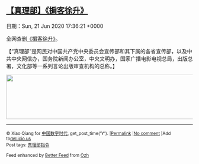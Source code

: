 [【真理部】《掮客徐升》](https://chinadigitaltimes.net/chinese/2020/06/%e3%80%90%e7%9c%9f%e7%90%86%e9%83%a8%e3%80%91%e3%80%8a%e6%8e%ae%e5%ae%a2%e5%be%90%e5%8d%87%e3%80%8b/)
------
日期：Sun, 21 Jun 2020 17:36:21 +0000

<p>全网查删<a href="https://matters.news/@maojianxiong/掮客徐升-bafyreiber3vjbqwnokkv4qbbbbs7xz4jmmbyuzxzn5fhgbxczseec4w5eu" rel="noopener noreferrer" target="_blank">《掮客徐升》</a>。</p><p>【“真理部”是网民对中国共产党中央委员会宣传部和其下属的各省宣传部，以及中共中央网信办，国务院新闻办公室，中央文明办，国家广播电影电视总局，出版总署，文化部等一系列言论出版审查机构的总称。】</p><p><a href="http://chinadigitaltimes.net/chinese/files/2011/10/zhenlibu2.jpg"><img class="aligncenter size-full wp-image-186236" src="http://chinadigitaltimes.net/chinese/files/2011/10/zhenlibu2.jpg" alt="" width="550" height="120" srcset="https://chinadigitaltimes.net/chinese/files/2011/10/zhenlibu2.jpg 550w, https://chinadigitaltimes.net/chinese/files/2011/10/zhenlibu2-300x65.jpg 300w" sizes="(max-width: 550px) 100vw, 550px" /></a></p><hr /><p><small>&copy; Xiao Qiang for <a href="https://chinadigitaltimes.net/chinese">中国数字时代</a>, get_post_time('Y'). |<a href="https://chinadigitaltimes.net/chinese/2020/06/%e3%80%90%e7%9c%9f%e7%90%86%e9%83%a8%e3%80%91%e3%80%8a%e6%8e%ae%e5%ae%a2%e5%be%90%e5%8d%87%e3%80%8b/">Permalink</a> |<a href="https://chinadigitaltimes.net/chinese/2020/06/%e3%80%90%e7%9c%9f%e7%90%86%e9%83%a8%e3%80%91%e3%80%8a%e6%8e%ae%e5%ae%a2%e5%be%90%e5%8d%87%e3%80%8b/#comments">No comment</a> |Add to<a href="http://del.icio.us/post?url=https://chinadigitaltimes.net/chinese/2020/06/%e3%80%90%e7%9c%9f%e7%90%86%e9%83%a8%e3%80%91%e3%80%8a%e6%8e%ae%e5%ae%a2%e5%be%90%e5%8d%87%e3%80%8b/&amp;title=【真理部】《掮客徐升》">del.icio.us</a><br/>Post tags: <a href="https://chinadigitaltimes.net/chinese/tag/%e7%9c%9f%e7%90%86%e9%83%a8%e6%8c%87%e4%bb%a4/" rel="tag">真理部指令</a><br/></small></p><p><small>Feed enhanced by <a href='http://planetozh.com/blog/my-projects/wordpress-plugin-better-feed-rss/'>Better Feed</a> from  <a href='http://planetozh.com/blog/'>Ozh</a></small></p>
